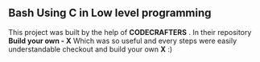 ﻿## Bash Using C in Low level programming

This project was built by the help of **CODECRAFTERS** .
In their repository **Build your own - X** Which was so useful and every steps were easily understandable
checkout and build your own **X** :)
